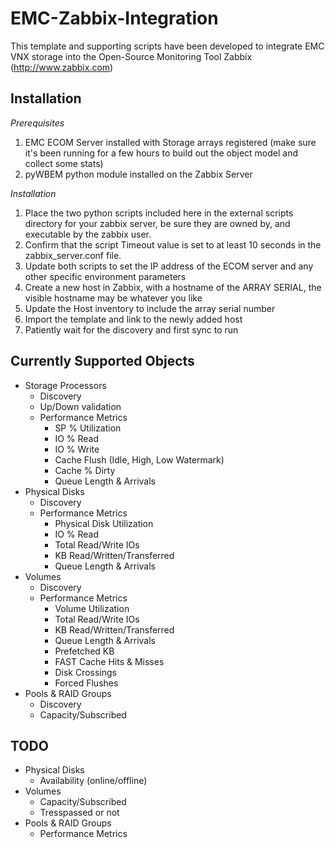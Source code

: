 EMC-Zabbix-Integration
=======================

This template and supporting scripts have been developed to integrate EMC VNX storage into the Open-Source Monitoring Tool Zabbix (http://www.zabbix.com)


Installation
------------

*Prerequisites*

1.  EMC ECOM Server installed with Storage arrays registered (make sure it's been running for a few hours to build out the object model and collect some stats)
2.  pyWBEM python module installed on the Zabbix Server 


*Installation*

1.  Place the two python scripts included here in the external scripts directory for your zabbix server, be sure they are owned by, and executable by the zabbix user.
2.  Confirm that the script Timeout value is set to at least 10 seconds in the zabbix_server.conf file.
3.  Update both scripts to set the IP address of the ECOM server and any other specific environment parameters
4.  Create a new host in Zabbix, with a hostname of the ARRAY SERIAL, the visible hostname may be whatever you like
5.  Update the Host inventory to include the array serial number
6.  Import the template and link to the newly added host
7.  Patiently wait for the discovery and first sync to run


Currently Supported Objects
---------------------------
* Storage Processors
  * Discovery
  * Up/Down validation
  * Performance Metrics
    * SP % Utilization
    * IO % Read
    * IO % Write
    * Cache Flush (Idle, High, Low Watermark)
    * Cache % Dirty
    * Queue Length & Arrivals
* Physical Disks
  * Discovery
  * Performance Metrics
    * Physical Disk Utilization
    * IO % Read
    * Total Read/Write IOs
    * KB Read/Written/Transferred
    * Queue Length & Arrivals
* Volumes
  * Discovery
  * Performance Metrics
    * Volume Utilization
    * Total Read/Write IOs
    * KB Read/Written/Transferred
    * Queue Length & Arrivals
    * Prefetched KB
    * FAST Cache Hits & Misses
    * Disk Crossings
    * Forced Flushes
* Pools & RAID Groups
  * Discovery
  * Capacity/Subscribed

TODO
----
* Physical Disks
  * Availability (online/offline)
* Volumes
  * Capacity/Subscribed
  * Tresspassed or not
* Pools & RAID Groups
  * Performance Metrics


